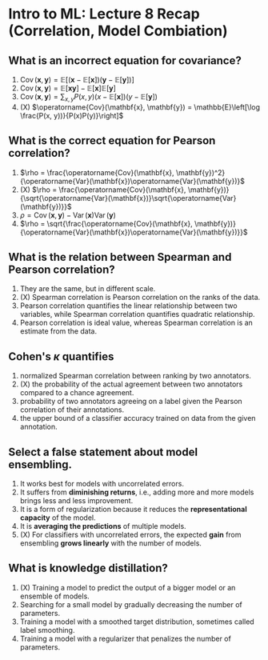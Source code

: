 # Intro to ML: Lecture 8 Recap (Correlation, Model Combiation)

## What is an **incorrect** equation for covariance?

1. $\operatorname{Cov}(\mathbf{x}, \mathbf{y}) = \mathbb{E}\left[ (\mathbf{x} - \mathbb{E}[\mathbf{x}])(\mathbf{y} - \mathbb{E}[\mathbf{y}]) \right]$
2. $\operatorname{Cov}(\mathbf{x}, \mathbf{y}) = \mathbb{E}[\mathbf{x}\mathbf{y}] - \mathbb{E}[\mathbf{x}]\mathbb{E}[\mathbf{y}]$
3. $\operatorname{Cov}(\mathbf{x}, \mathbf{y}) = \sum_{x,y} P(x, y)(x - \mathbb{E}[\mathbf{x}]) (y - \mathbb{E}[\mathbf{y}])$
4. (X) $\operatorname{Cov}(\mathbf{x}, \mathbf{y}) = \mathbb{E}\left[\log \frac{P(x, y))}{P(x)P(y)}\right]$


## What is the correct equation for Pearson correlation?

1. $\rho = \frac{\operatorname{Cov}(\mathbf{x}, \mathbf{y})^2}{\operatorname{Var}(\mathbf{x})\operatorname{Var}(\mathbf{y})}$
2. (X) $\rho = \frac{\operatorname{Cov}(\mathbf{x}, \mathbf{y})}{\sqrt{\operatorname{Var}(\mathbf{x})}\sqrt{\operatorname{Var}(\mathbf{y})}}$
3. $\rho = \operatorname{Cov}(\mathbf{x}, \mathbf{y}) - \operatorname{Var}(\mathbf{x})\operatorname{Var}(\mathbf{y})$
4. $\rho = \sqrt{\frac{\operatorname{Cov}(\mathbf{x}, \mathbf{y})}{\operatorname{Var}(\mathbf{x})\operatorname{Var}(\mathbf{y})}}$


## What is the relation between Spearman and Pearson correlation?

1. They are the same, but in different scale.
2. (X) Spearman correlation is Pearson correlation on the ranks of the data.
3. Pearson correlation quantifies the linear relationship between two variables, while Spearman correlation quantifies quadratic relationship.
4. Pearson correlation is ideal value, whereas Spearman correlation is an estimate from the data.


## Cohen's $\kappa$ quantifies

1. normalized Spearman correlation between ranking by two annotators.
2. (X) the probability of the actual agreement between two annotators compared to a chance agreement.
3. probability of two annotators agreeing on a label given the Pearson correlation of their annotations.
4. the upper bound of a classifier accuracy trained on data from the given annotation.


## Select a **false** statement about model ensembling.

1. It works best for models with uncorrelated errors.
2. It suffers from **diminishing returns**, i.e., adding more and more models brings less and less improvement.
3. It is a form of regularization because it reduces the **representational capacity** of the model.
4. It is **averaging the predictions** of multiple models.
5. (X) For classifiers with uncorrelated errors, the expected **gain** from ensembling **grows linearly** with the number of models.


## What is knowledge distillation?

1. (X) Training a model to predict the output of a bigger model or an ensemble of models.
2. Searching for a small model by gradually decreasing the number of parameters.
3. Training a model with a smoothed target distribution, sometimes called label smoothing.
4. Training a model with a regularizer that penalizes the number of parameters.


